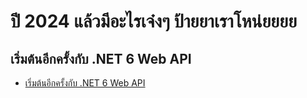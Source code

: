 # ปี 2024 แล้วมีอะไรเจ๋งๆ ป้ายยาเราโหน่ยยยย

## เริ่มต้นอีกครั้งกับ .NET 6 Web API
- [เริ่มต้นอีกครั้งกับ .NET 6 Web API](https://medium.com/t-t-software-solution/%E0%B9%80%E0%B8%A3%E0%B8%B4%E0%B9%88%E0%B8%A1%E0%B8%95%E0%B9%89%E0%B8%99%E0%B8%AD%E0%B8%B5%E0%B8%81%E0%B8%84%E0%B8%A3%E0%B8%B1%E0%B9%89%E0%B8%87%E0%B8%81%E0%B8%B1%E0%B8%9A-net-6-web-api-7bd33ce2c28f)